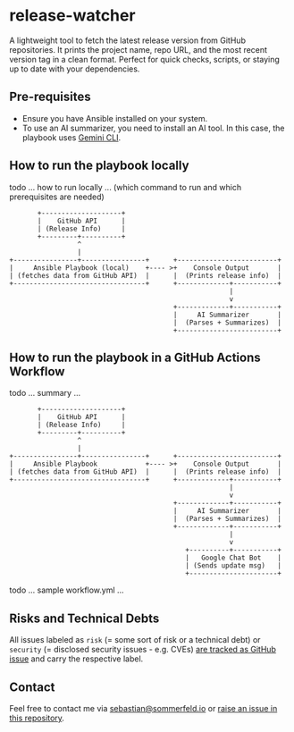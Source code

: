 # release-watcher

A lightweight tool to fetch the latest release version from GitHub repositories. It prints the project name, repo URL, and the most recent version tag in a clean format. Perfect for quick checks, scripts, or staying up to date with your dependencies.

## Pre-requisites

- Ensure you have Ansible installed on your system.
- To use an AI summarizer, you need to install an AI tool. In this case, the playbook uses [Gemini CLI](https://github.com/google-gemini/gemini-cli).

## How to run the playbook locally

todo ... how to run locally ... (which command to run and which prerequisites are needed)

```ditaa
       +--------------------+
       |    GitHub API      |
       | (Release Info)     |
       +---------+----------+
                 ^
                 |
+----------------+----------------+      +-------------------------+
|     Ansible Playbook (local)    +---- >+    Console Output       |
| (fetches data from GitHub API)  |      |  (Prints release info)  |
+---------------------------------+      +-------------+-----------+
                                                       |
                                                       v
                                         +-------------+-----------+
                                         |     AI Summarizer       |
                                         |  (Parses + Summarizes)  |
                                         +-------------------------+
```

## How to run the playbook in a GitHub Actions Workflow

todo ... summary ...

```ditaa
       +--------------------+
       |    GitHub API      |
       | (Release Info)     |
       +---------+----------+
                 ^
                 |
+----------------+----------------+      +-------------------------+
|     Ansible Playbook            +---- >+    Console Output       |
| (fetches data from GitHub API)  |      |  (Prints release info)  |
+---------------------------------+      +-------------+-----------+
                                                       |
                                                       v
                                         +-------------+-----------+
                                         |     AI Summarizer       |
                                         |  (Parses + Summarizes)  |
                                         +-------------+-----------+
                                                       |
                                                       v
                                            +----------+-----------+
                                            |   Google Chat Bot    |
                                            | (Sends update msg)   |
                                            +----------------------+
```

todo ... sample workflow.yml ...

## Risks and Technical Debts

All issues labeled as `risk` (= some sort of risk or a technical debt) or `security` (= disclosed security issues - e.g. CVEs) [are tracked as GitHub issue](https://github.com/sommerfeld-io/release-watcher/issues?q=is%3Aissue+label%3Asecurity%2Crisk+is%3Aopen) and carry the respective label.

## Contact

Feel free to contact me via <sebastian@sommerfeld.io> or [raise an issue in this repository](https://github.com/sommerfeld-io/release-watcher/issues).
